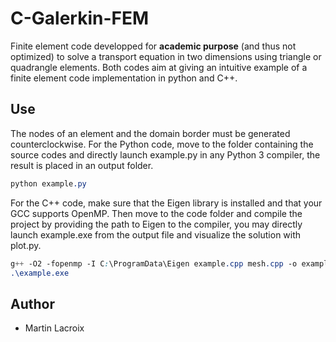 # C-Galerkin-FEM

Finite element code developped for **academic purpose** (and thus not optimized) to solve a transport equation in two dimensions using triangle or quadrangle elements. Both codes aim at giving an intuitive example of a finite element code implementation in python and C++.

## Use

The nodes of an element and the domain border must be generated counterclockwise. For the Python code, move to the folder containing the source codes and directly launch example.py in any Python 3 compiler, the result is placed in an output folder.
```css
python example.py
```
For the C++ code, make sure that the Eigen library is installed and that your GCC supports OpenMP. Then move to the code folder and compile the project by providing the path to Eigen to the compiler, you may directly launch example.exe from the output file and visualize the solution with plot.py.
```css
g++ -O2 -fopenmp -I C:\ProgramData\Eigen example.cpp mesh.cpp -o example.exe
.\example.exe
```

## Author

* Martin Lacroix
